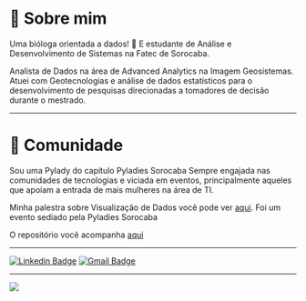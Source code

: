 


# :speech_balloon: Sobre mim

Uma bióloga orientada a dados! 🎲 E estudante de Análise e Desenvolvimento de Sistemas na Fatec de Sorocaba.

Analista de Dados na área de Advanced Analytics na Imagem Geosistemas.  Atuei com Geotecnologias e análise de dados estatísticos para o desenvolvimento de pesquisas direcionadas a tomadores de decisão durante o mestrado.

---
# :raising_hand:  Comunidade

Sou uma Pylady do capítulo Pyladies Sorocaba
Sempre engajada nas comunidades de tecnologias e viciada em eventos, principalmente aqueles que apoiam a entrada de mais mulheres na área de TI.

Minha palestra sobre Visualização de Dados você pode ver [aqui](https://www.youtube.com/watch?v=RG6sSyjhO7U). Foi um evento sediado pela Pyladies Sorocaba

O repositório você acompanha [aqui](https://github.com/KyraPires/Visualizacao_Dados_Intro)

---

[![Linkedin Badge](https://img.shields.io/badge/-Valquiria-blue?style=flat-square&logo=Linkedin&logoColor=white&link=https://www.linkedin.com/in/valquiriapires01/)](https://www.linkedin.com/in/valquiriapires01/)
[![Gmail Badge](https://img.shields.io/badge/-pires.vro@gmail.com-c14438?style=flat-square&logo=Gmail&logoColor=white&link=mailto:pires.vro@gmail.com)](mailto:pires.vro@gmail.com)

---
![](https://komarev.com/ghpvc/?username=KyraPires&color=green)
